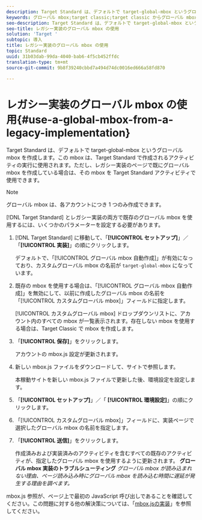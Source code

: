 ```yaml
---
description: Target Standard は、デフォルトで target-global-mbox というグローバル mbox を作成します。この mbox は、Target Standard で作成されるアクティビティの実行に使用されます。ただし、レガシー実装のページで既にグローバル mbox を作成している場合は、その mbox を Target Standard アクティビティで使用できます。
keywords: グローバル mbox;target classic;target classic からグローバル mbox を使用する
seo-description: Target Standard は、デフォルトで target-global-mbox というグローバル mbox を作成します。この mbox は、Target Standard で作成されるアクティビティの実行に使用されます。ただし、レガシー実装のページで既にグローバル mbox を作成している場合は、その mbox を Target Standard アクティビティで使用できます。
seo-title: レガシー実装のグローバル mbox の使用
solution: 'Target '
subtopic: 導入
title: レガシー実装のグローバル mbox の使用
topic: Standard
uuid: 31b03dab-99da-4040-bab6-4f5cb452ffdc
translation-type: tm+mt
source-git-commit: 9b8f39240cbbd7a494d74dc0016ed666a58fd870

---
```



# レガシー実装のグローバル mbox の使用{#use-a-global-mbox-from-a-legacy-implementation}

Target Standard は、デフォルトで target-global-mbox というグローバル mbox を作成します。この mbox は、Target Standard で作成されるアクティビティの実行に使用されます。ただし、レガシー実装のページで既にグローバル mbox を作成している場合は、その mbox を Target Standard アクティビティで使用できます。

>[!NOTE]
>
>グローバル mbox は、各アカウントにつき 1 つのみ作成できます。

[!DNL Target Standard] とレガシー実装の両方で既存のグローバル mbox を使用するには、いくつかのパラメーターを設定する必要があります。

1. [!DNL Target Standard] に移動して、「**[!UICONTROL セットアップ]**」／「**[!UICONTROL 実装]**」の順にクリックします。

   デフォルトで、「[!UICONTROL グローバル mbox 自動作成]」が有効になっており、カスタムグローバル mbox の名前が `target-global-mbox` になっています。
1. 既存の mbox を使用する場合は、「[!UICONTROL グローバル mbox 自動作成]」を無効にして、以前に作成したグローバル mbox の名前を「[!UICONTROL カスタムグローバル mbox]」フィールドに指定します。

   [!UICONTROL カスタムグローバル mbox] ドロップダウンリストに、アカウント内のすべての mbox が一覧表示されます。存在しない mbox を使用する場合は、Target Classic で mbox を作成します。
1. 「**[!UICONTROL 保存]**」をクリックします。

   アカウントの mbox.js 設定が更新されます。
1. 新しい mbox.js ファイルをダウンロードして、サイトで参照します。

   本稼動サイトを新しい mbox.js ファイルで更新した後、環境設定を設定します。
1. 「**[!UICONTROL セットアップ]**」／「 **[!UICONTROL 環境設定]**」の順にクリックします。
1. 「[!UICONTROL カスタムグローバル mbox]」フィールドに、実装ページで選択したグローバル mbox の名前を指定します。
1. 「**[!UICONTROL 送信]**」をクリックします。

   作成済みおよび実装済みのアクティビティを含むすべての既存のアクティビティが、指定したグローバル mbox を使用するように更新されます。
   **グローバル mbox 実装のトラブルシューティング** *グローバル mbox が読み込まれない理由、ページ読み込み時にグローバル mbox を読み込む時間に遅延が発生する理由を調べます。*

mbox.js 参照が、ページ上で最初の JavaScript 呼び出しであることを確認してください。この問題に対する他の解決策については、「[mbox.jsの実装](../../../../c-implementing-target/c-implementing-target-for-client-side-web/t-mbox-download/mbox-download.md#task_4EAE26BB84FD4E1D858F411AEDF4B420)」を参照してください。
